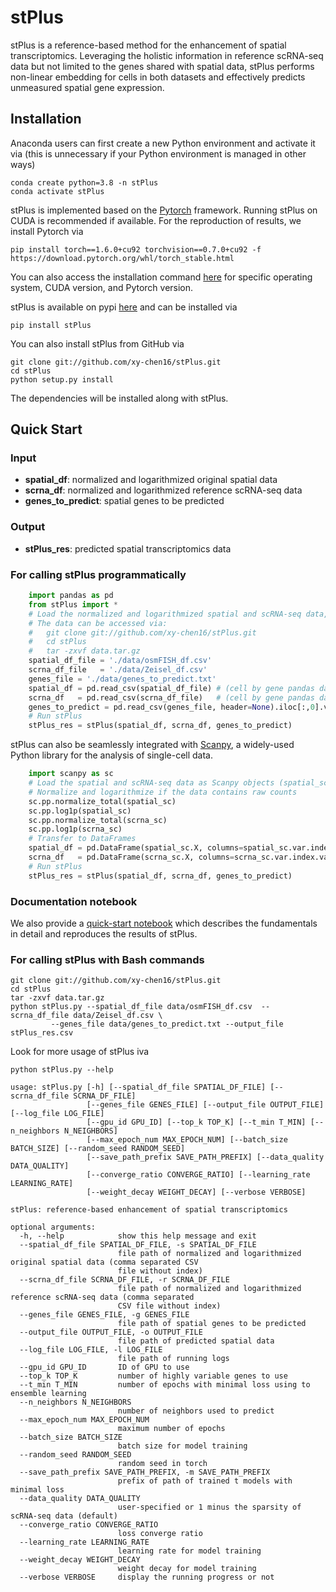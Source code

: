 # stPlus
stPlus is a reference-based method for the enhancement of spatial transcriptomics. 
Leveraging the holistic information in reference scRNA-seq data but not limited to the genes shared with spatial data, 
stPlus performs non-linear embedding for cells in both datasets and effectively predicts unmeasured spatial gene expression.

## Installation  
Anaconda users can first create a new Python environment and activate it via (this is unnecessary if your Python environment is managed in other ways)
```
conda create python=3.8 -n stPlus
conda activate stPlus
```

stPlus is implemented based on the [Pytorch](https://pytorch.org/) framework. Running stPlus on CUDA is recommended if available.
For the reproduction of results, we install Pytorch via

```
pip install torch==1.6.0+cu92 torchvision==0.7.0+cu92 -f https://download.pytorch.org/whl/torch_stable.html
```

You can also access the installation command [here](https://pytorch.org/) for specific operating system, CUDA version, and Pytorch version.

stPlus is available on pypi [here](https://pypi.org/project/stPlus/) and can be installed via

```
pip install stPlus
```

You can also install stPlus from GitHub via
```
git clone git://github.com/xy-chen16/stPlus.git
cd stPlus
python setup.py install
```
The dependencies will be installed along with stPlus.


## Quick Start

### Input

* **spatial_df**:       normalized and logarithmized original spatial data
* **scrna_df**:         normalized and logarithmized reference scRNA-seq data
* **genes_to_predict**: spatial genes to be predicted

### Output

* **stPlus_res**:       predicted spatial transcriptomics data

### For calling stPlus programmatically
```python
	import pandas as pd
	from stPlus import *
	# Load the normalized and logarithmized spatial and scRNA-seq data, and the genes to predict
	# The data can be accessed via: 
	# 	git clone git://github.com/xy-chen16/stPlus.git
	# 	cd stPlus
	# 	tar -zxvf data.tar.gz
	spatial_df_file = './data/osmFISH_df.csv'
	scrna_df_file   = './data/Zeisel_df.csv'
	genes_file = './data/genes_to_predict.txt'
	spatial_df = pd.read_csv(spatial_df_file) # (cell by gene pandas dataframe)
	scrna_df   = pd.read_csv(scrna_df_file)   # (cell by gene pandas dataframe)
	genes_to_predict = pd.read_csv(genes_file, header=None).iloc[:,0].values # 1D numpy array
	# Run stPlus
	stPlus_res = stPlus(spatial_df, scrna_df, genes_to_predict)
```
    
stPlus can also be seamlessly integrated with [Scanpy](https://scanpy.readthedocs.io/en/stable/), a widely-used Python library for the analysis of single-cell data.
```python
	import scanpy as sc
	# Load the spatial and scRNA-seq data as Scanpy objects (spatial_sc and scrna_sc)
	# Normalize and logarithmize if the data contains raw counts
	sc.pp.normalize_total(spatial_sc)
	sc.pp.log1p(spatial_sc)
	sc.pp.normalize_total(scrna_sc)
	sc.pp.log1p(scrna_sc)
	# Transfer to DataFrames
	spatial_df = pd.DataFrame(spatial_sc.X, columns=spatial_sc.var.index.values)
	scrna_df   = pd.DataFrame(scrna_sc.X, columns=scrna_sc.var.index.values)
	# Run stPlus
	stPlus_res = stPlus(spatial_df, scrna_df, genes_to_predict)
```
### Documentation notebook 

We also provide a [quick-start notebook](https://github.com/xy-chen16/stPlus/blob/main/demo.ipynb) which describes the fundamentals in detail and reproduces the results of stPlus.

### For calling stPlus with Bash commands
```
git clone git://github.com/xy-chen16/stPlus.git
cd stPlus
tar -zxvf data.tar.gz
python stPlus.py --spatial_df_file data/osmFISH_df.csv  --scrna_df_file data/Zeisel_df.csv \
		 --genes_file data/genes_to_predict.txt --output_file stPlus_res.csv
```
Look for more usage of stPlus iva

```
python stPlus.py --help
```
  
```  
usage: stPlus.py [-h] [--spatial_df_file SPATIAL_DF_FILE] [--scrna_df_file SCRNA_DF_FILE]
                 [--genes_file GENES_FILE] [--output_file OUTPUT_FILE] [--log_file LOG_FILE]
                 [--gpu_id GPU_ID] [--top_k TOP_K] [--t_min T_MIN] [--n_neighbors N_NEIGHBORS]
                 [--max_epoch_num MAX_EPOCH_NUM] [--batch_size BATCH_SIZE] [--random_seed RANDOM_SEED]
                 [--save_path_prefix SAVE_PATH_PREFIX] [--data_quality DATA_QUALITY]
                 [--converge_ratio CONVERGE_RATIO] [--learning_rate LEARNING_RATE]
                 [--weight_decay WEIGHT_DECAY] [--verbose VERBOSE]

stPlus: reference-based enhancement of spatial transcriptomics

optional arguments:
  -h, --help            show this help message and exit
  --spatial_df_file SPATIAL_DF_FILE, -s SPATIAL_DF_FILE
                        file path of normalized and logarithmized original spatial data (comma separated CSV
                        file without index)
  --scrna_df_file SCRNA_DF_FILE, -r SCRNA_DF_FILE
                        file path of normalized and logarithmized reference scRNA-seq data (comma separated
                        CSV file without index)
  --genes_file GENES_FILE, -g GENES_FILE
                        file path of spatial genes to be predicted
  --output_file OUTPUT_FILE, -o OUTPUT_FILE
                        file path of predicted spatial data
  --log_file LOG_FILE, -l LOG_FILE
                        file path of running logs
  --gpu_id GPU_ID       ID of GPU to use
  --top_k TOP_K         number of highly variable genes to use
  --t_min T_MIN         number of epochs with minimal loss using to ensemble learning
  --n_neighbors N_NEIGHBORS
                        number of neighbors used to predict
  --max_epoch_num MAX_EPOCH_NUM
                        maximum number of epochs
  --batch_size BATCH_SIZE
                        batch size for model training
  --random_seed RANDOM_SEED
                        random seed in torch
  --save_path_prefix SAVE_PATH_PREFIX, -m SAVE_PATH_PREFIX
                        prefix of path of trained t models with minimal loss
  --data_quality DATA_QUALITY
                        user-specified or 1 minus the sparsity of scRNA-seq data (default)
  --converge_ratio CONVERGE_RATIO
                        loss converge ratio
  --learning_rate LEARNING_RATE
                        learning rate for model training
  --weight_decay WEIGHT_DECAY
                        weight decay for model training
  --verbose VERBOSE     display the running progress or not        
```  

